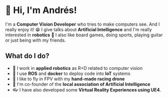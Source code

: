 # 👋 Hi, I'm Andrés! 

I'm a **Computer Vision Developer** who tries to make computers see. And I really enjoy it! 😁 I give talks about **Artificial Intelligence** and I'm really interested in **robotics** 🦾 I also like board games, doing sports, playing guitar or just being with my friends. 

## What do I do?

- 🦾 I work in **applied robotics** as R+D related to computer vision
- 🐋 I use **ROS** and **docker** to deploy code into **IoT** systems
- 🚀 I like to fly in FPV with my **hand-made racing drone**
- 🧠 I'm co-founder of the **local association of Artificial Intelligence**
- 👓 I have also developed some **Virtual Reality Experiences using UE4**.

